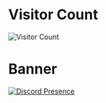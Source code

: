 

# Visitor Count
![Visitor Count](https://profile-counter.glitch.me/img0/count.svg)
<br />
# Banner
[![Discord Presence](https://lanyard.cnrad.dev/api/1112981662393958401)](https://discord.com/users/1112981662393958401)
